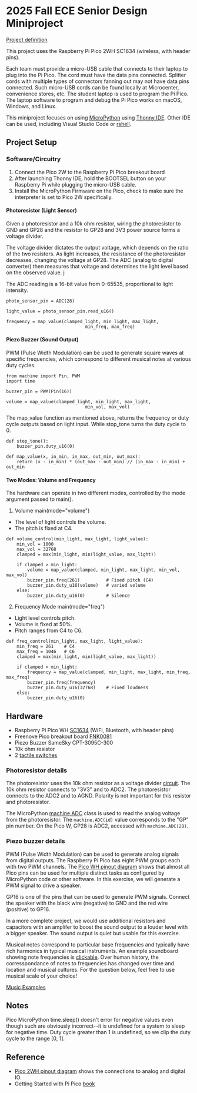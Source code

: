 # 2025 Fall ECE Senior Design Miniproject

[Project definition](./Project.md)

This project uses the Raspberry Pi Pico 2WH SC1634 (wireless, with header pins).

Each team must provide a micro-USB cable that connects to their laptop to plug into the Pi Pico.
The cord must have the data pins connected.
Splitter cords with multiple types of connectors fanning out may not have data pins connected.
Such micro-USB cords can be found locally at Microcenter, convenience stores, etc.
The student laptop is used to program the Pi Pico.
The laptop software to program and debug the Pi Pico works on macOS, Windows, and Linux.

This miniproject focuses on using
[MicroPython](./doc/micropython.md)
using
[Thonny IDE](./doc/thonny.md).
Other IDE can be used, including Visual Studio Code or
[rshell](./doc/rshell.md).

## Project Setup

### Software/Circuitry
1. Connect the Pico 2W to the Raspberry Pi Pico breakout board 
2. After launching Thonny IDE, hold the BOOTSEL button on your Raspberry Pi while plugging the micro-USB cable.
3. Install the MicroPython Firmware on the Pico, check to make sure the interpreter is set to Pico 2W specifically. 
 
#### Photoresistor (Light Sensor)
Given a photoresistor and a 10k ohm resistor, wiring the photoresistor to GND and GP28 and the resistor to GP28 and 3V3 power source forms a voltage divider. 

The voltage divider dictates the output voltage, which depends on the ratio of the two resistors. As light increases, the resistance of the photoresistor decreases, changing the voltage at GP28. The ADC (analog to digital converter) then measures that voltage and determines the light level based on the observed value. j

The ADC reading is a 16-bit value from 0-65535, proportional to light intensity. 

```
photo_sensor_pin = ADC(28)

light_value = photo_sensor_pin.read_u16()

frequency = map_value(clamped_light, min_light, max_light,
                              min_freq, max_freq)  
```

#### Piezo Buzzer (Sound Output) 
PWM (Pulse Width Modulation) can be used to generate square waves at specific frequencies, which correspond to different musical notes at various duty cycles. 

```
from machine import Pin, PWM
import time

buzzer_pin = PWM(Pin(16))

volume = map_value(clamped_light, min_light, max_light,
                              min_vol, max_vol)
```

The map_value function as mentioned above, returns the frequency or duty cycle outputs based on light input. While stop_tone turns the duty cycle to 0. 

```
def stop_tone():
    buzzer_pin.duty_u16(0)

def map_value(x, in_min, in_max, out_min, out_max):
    return (x - in_min) * (out_max - out_min) // (in_max - in_min) + out_min
```

#### Two Modes: Volume and Frequency
The hardware can operate in two different modes, controlled by the mode argument passed to main(). 

1. Volume main(mode="volume")
- The level of light controls the volume.
- The pitch is fixed at C4.

```
def volume_control(min_light, max_light, light_value):
    min_vol = 1000
    max_vol = 32768
    clamped = max(min_light, min(light_value, max_light))

    if clamped > min_light:
        volume = map_value(clamped, min_light, max_light, min_vol, max_vol)
        buzzer_pin.freq(261)          # Fixed pitch (C4) 
        buzzer_pin.duty_u16(volume)   # varied volume
    else:
        buzzer_pin.duty_u16(0)        # Silence
```

2. Frequency Mode main(mode="freq")
- Light level controls pitch.
- Volume is fixed at 50%.
- Pitch ranges from C4 to C6.

```
def freq_control(min_light, max_light, light_value):
    min_freq = 261    # C4
    max_freq = 1046   # C6
    clamped = max(min_light, min(light_value, max_light))

    if clamped > min_light:
        frequency = map_value(clamped, min_light, max_light, min_freq, max_freq)
        buzzer_pin.freq(frequency)
        buzzer_pin.duty_u16(32768)    # Fixed loudness
    else:
        buzzer_pin.duty_u16(0)
```

## Hardware

* Raspberry Pi Pico WH [SC1634](https://pip.raspberrypi.com/categories/1088-raspberry-pi-pico-2-w) (WiFi, Bluetooth, with header pins)
* Freenove Pico breakout board [FNK0081](https://store.freenove.com/products/fnk0081)
* Piezo Buzzer SameSky CPT-3095C-300
* 10k ohm resistor
* 2 [tactile switches](hhttps://www.mouser.com/ProductDetail/E-Switch/TL59NF160Q?qs=QtyuwXswaQgJqDRR55vEFA%3D%3D)

### Photoresistor details

The photoresistor uses the 10k ohm resistor as a voltage divider
[circuit](./doc/photoresistor.md).
The 10k ohm resistor connects to "3V3" and to ADC2.
The photoresistor connects to the ADC2 and to AGND.
Polarity is not important for this resistor and photoresistor.

The MicroPython
[machine.ADC](https://docs.micropython.org/en/latest/library/machine.ADC.html)
class is used to read the analog voltage from the photoresistor.
The `machine.ADC(id)` value corresponds to the "GP" pin number.
On the Pico W, GP28 is ADC2, accessed with `machine.ADC(28)`.

### Piezo buzzer details

PWM (Pulse Width Modulation) can be used to generate analog signals from digital outputs.
The Raspberry Pi Pico has eight PWM groups each with two PWM channels.
The [Pico WH pinout diagram](https://datasheets.raspberrypi.com/picow/PicoW-A4-Pinout.pdf)
shows that almost all Pico pins can be used for multiple distinct tasks as configured by MicroPython code or other software.
In this exercise, we will generate a PWM signal to drive a speaker.

GP16 is one of the pins that can be used to generate PWM signals.
Connect the speaker with the black wire (negative) to GND and the red wire (positive) to GP16.

In a more complete project, we would use additional resistors and capacitors with an amplifer to boost the sound output to a louder level with a bigger speaker.
The sound output is quiet but usable for this exercise.

Musical notes correspond to particular base frequencies and typically have rich harmonics in typical musical instruments.
An example soundboard showing note frequencies is [clickable](https://muted.io/note-frequencies/).
Over human history, the corresspondance of notes to frequencies has changed over time and location and musical cultures.
For the question below, feel free to use musical scale of your choice!

[Music Examples](https://github.com/twisst/Music-for-Raspberry-Pi-Pico/blob/main/play.py)


## Notes

Pico MicroPython time.sleep() doesn't error for negative values even though such are obviously incorrect--it is undefined for a system to sleep for negative time.
Duty cycle greater than 1 is undefined, so we clip the duty cycle to the range [0, 1].


## Reference

* [Pico 2WH pinout diagram](https://datasheets.raspberrypi.com/picow/pico-2-w-pinout.pdf) shows the connections to analog and digital IO.
* Getting Started with Pi Pico [book](https://datasheets.raspberrypi.com/pico/getting-started-with-pico.pdf)
